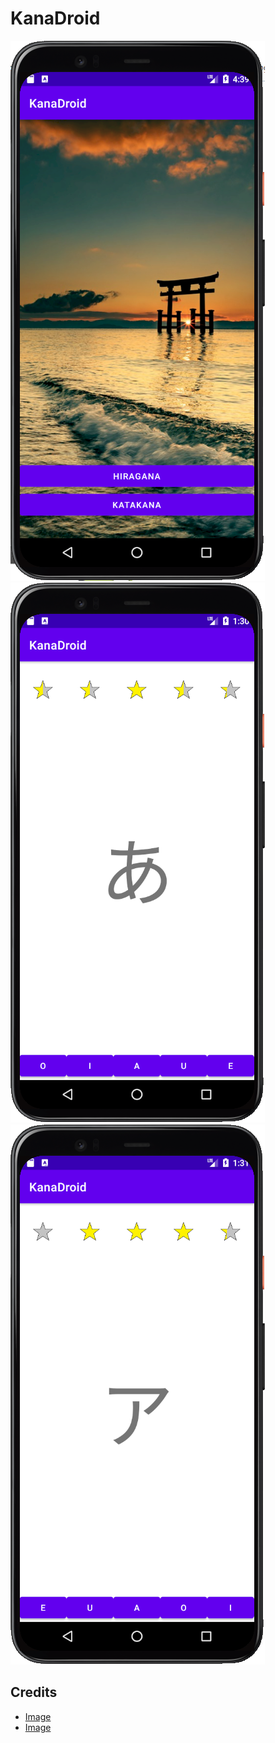 # KanaDroid

![](https://github.com/ilyayunkin/KanaDroid/blob/master/screenshots/main-menu.png)
![](https://github.com/ilyayunkin/KanaDroid/blob/master/screenshots/hiragana.png)
![](https://github.com/ilyayunkin/KanaDroid/blob/master/screenshots/katakana.png)

## Credits
* [Image](https://pixabay.com/images/id-5926892/)
* [Image](https://commons.wikimedia.org/wiki/File:A_star.png)